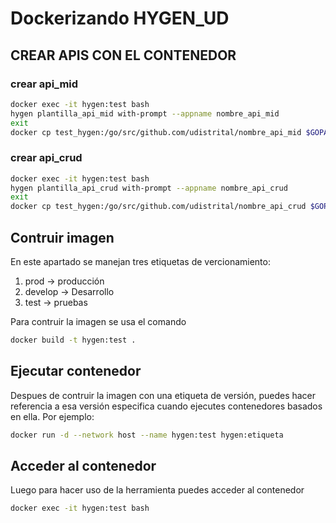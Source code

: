 # Dockerizando HYGEN_UD


## CREAR APIS CON EL CONTENEDOR

### crear api_mid

```bash
docker exec -it hygen:test bash
hygen plantilla_api_mid with-prompt --appname nombre_api_mid
exit
docker cp test_hygen:/go/src/github.com/udistrital/nombre_api_mid $GOPATH/src/github.com/udistrital
```

### crear api_crud

```bash
docker exec -it hygen:test bash
hygen plantilla_api_crud with-prompt --appname nombre_api_crud
exit
docker cp test_hygen:/go/src/github.com/udistrital/nombre_api_crud $GOPATH/src/github.com/udistrital
```

## Contruir imagen

En este apartado se manejan tres etiquetas de vercionamiento:
1. prod     ->  producción
2. develop  ->  Desarrollo 
3. test     ->  pruebas

Para contruir la imagen se usa el comando
```bash
docker build -t hygen:test .
```

## Ejecutar contenedor

Despues de contruir la imagen con una etiqueta de versión, puedes hacer referencia a esa versión especifica cuando ejecutes contenedores basados en ella. Por ejemplo:

```bash
docker run -d --network host --name hygen:test hygen:etiqueta
```

## Acceder al contenedor

Luego para hacer uso de la herramienta puedes acceder al contenedor

```bash
docker exec -it hygen:test bash
```